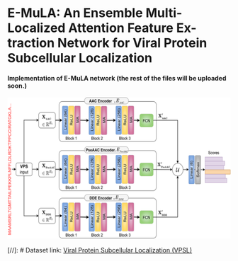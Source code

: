 # E-MuLA: An Ensemble Multi-Localized Attention Feature Ex-traction Network for Viral Protein Subcellular Localization
#### Implementation of E-MuLA network (the rest of the files will be uploaded soon.)
![image](src/emula.png)

[//]: # Dataset link: [Viral Protein Subcellular Localization (VPSL)](https://www.dropbox.com/scl/fi/fgtj1qbxhvq48yvkvvtri/Viral-Protein-Subcellular-Localization.zip?rlkey=nbr50owbblin3qrj9ftvo8bxb&dl=0)
